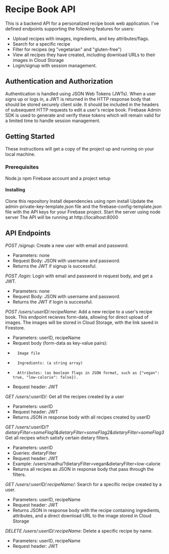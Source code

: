 # Recipe Book API
This is a backend API for a personalized recipe book web application. I've defined endpoints supporting the following features for users:
* Upload recipes with images, ingredients, and key attributes/flags.
* Search for a specific recipe 
* Filter for recipes (eg "vegetarian" and "gluten-free")
* View all recipes they have created, including download URLs to their images in Cloud Storage
* Login/signup with session management.

## Authentication and Authorization
Authentication is handled using JSON Web Tokens (JWTs). When a user signs up or logs in, a JWT is returned in the HTTP response body that should be stored securely client side. It should be included in the headers of subsequent HTTP requests to edit a user's recipe book. Firebase Admin SDK is used to generate and verify these tokens which will remain valid for a limited time to handle session management. 

## Getting Started
These instructions will get a copy of the project up and running on your local machine.

### Prerequisites
Node.js
npm
Firebase account and a project setup

#### Installing
Clone this repository
Install dependencies using npm install
Update the admin-private-key-template.json file and the firebase-config-template.json file with the API keys for your Firebase project.
Start the server using node server
The API will be running at http://localhost:8000

## API Endpoints
*POST /signup*: Create a new user with email and password.
*   Parameters: none
*   Request Body: JSON with username and password.
*   Returns the JWT if signup is successful. 

*POST /login*: Login with email and password in request body, and get a JWT.
*   Parameters: none
*   Request Body: JSON with username and password.
*   Returns the JWT if login is successful. 

*POST /users/:userID/:recipeName*: Add a new recipe to a user's recipe book. This endpoint recieves form-data, allowing for direct upload of images. The images will be stored in Cloud Storage, with the link saved in Firestore.
*   Parameters: userID, recipeName
*   Request body (form-data as key-value pairs):
*       Image file
*       Ingredients: (a string array)
*       Attributes: (as boolean flags in JSON format, such as {"vegan": true, "low-calorie": false}).
*   Request header: JWT

*GET /users/:userID/:* Get all the recipes created by a user
*   Parameters: userID
*   Request header: JWT
*   Returns JSON in response body with all recipes created by userID

*GET /users/:userID/?dietaryFilter=someFlag1&dietaryFilter=someFlag2&dietaryFilter=someFlag3* Get all recipes which satisfy certain dietary filters. 
*   Parameters: userID
*   Queries: dietaryFilter
*   Request header: JWT
*   Example: /users/madhu/?dietaryFilter=vegan&dietaryFilter=low-calorie 
*   Returns all recipes as JSON in response body that pass through the filters. 

*GET /users/:userID/:recipeName/:* Search for a specific recipe created by a user.
*   Parameters: userID, recipeName
*   Request header: JWT
*   Returns JSON in response body with the recipe containing ingredients, attributes, and a direct download URL to the image stored in Cloud Storage

*DELETE /users/:userID/:recipeName:* Delete a specific recipe by name.
*   Parameters: userID, recipeName
*   Request header: JWT